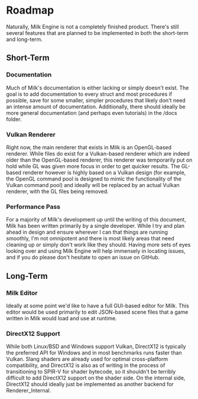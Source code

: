 # Roadmap

Naturally, Milk Engine is not a completely finished product. There's still several features that are planned to be implemented in both the short-term and long-term.

## Short-Term

### Documentation

Much of Milk's documentation is either lacking or simply doesn't exist. The goal is to add documentation to every struct and most procedures if possible, save for some smaller, simpler procedures that likely don't need an intense amount of documentation. Additionally, there should ideally be more general documentation (and perhaps even tutorials) in the /docs folder.

### Vulkan Renderer

Right now, the main renderer that exists in Milk is an OpenGL-based renderer. While files do exist for a Vulkan-based renderer which are indeed older than the OpenGL-based renderer, this renderer was temporarily put on hold while GL was given more focus in order to get quicker results. The GL-based renderer however is highly based on a Vulkan design (for example, the OpenGL command pool is designed to mimic the functionality of the Vulkan command pool) and ideally will be replaced by an actual Vulkan renderer, with the GL files being removed.

### Performance Pass

For a majority of Milk's development up until the writing of this document, Milk has been written primarily by a single developer. While I try and plan ahead in design and ensure wherever I can that things are running smoothly, I'm not omnipotent and there is most likely areas that need cleaning up or simply don't work like they should. Having more sets of eyes looking over and using Milk Engine will help immensely in locating issues, and if you do please don't hesitate to open an issue on GitHub.

## Long-Term

### Milk Editor

Ideally at some point we'd like to have a full GUI-based editor for Milk. This editor would be used primarily to edit JSON-based scene files that a game written in Milk would load and use at runtime.

### DirectX12 Support

While both Linux/BSD and Windows support Vulkan, DirectX12 is typically the preferred API for Windows and in most benchmarks runs faster than Vulkan. Slang shaders are already used for optimal cross-platform compatibility,
and DirectX12 is also as of writing in the process of transitioning to SPIR-V for shader bytecode, so it shouldn't be terribly difficult to add DirectX12 support on the shader side. On the internal side, DirectX12 should ideally just be implemented as another backend for Renderer_Internal.